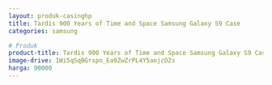 ```yaml
---
layout: produk-casinghp
title: Tardis 900 Years of Time and Space Samsung Galaxy S9 Case
categories: samsung

# Produk
product-title: Tardis 900 Years of Time and Space Samsung Galaxy S9 Case
image-drive: 1Wi5qSqBGrspn_Ea9ZwZrPL4Y5aojcO2s
harga: 90000
---
```

